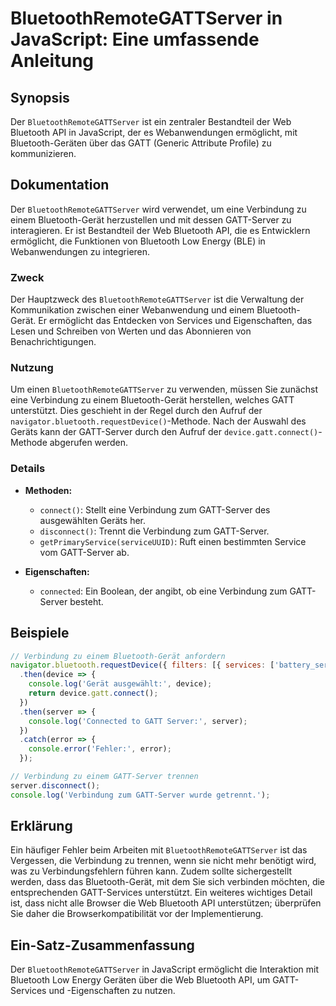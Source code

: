 <!--
Meta Description: # BluetoothRemoteGATTServer in JavaScript: Eine umfassende Anleitung ## Synopsis Der `BluetoothRemoteGATTServer` ist ein zentraler Bestandteil der Web...
Meta Keywords: der, gatt, bluetooth, server, die
-->

# BluetoothRemoteGATTServer in JavaScript: Eine umfassende Anleitung

## Synopsis
Der `BluetoothRemoteGATTServer` ist ein zentraler Bestandteil der Web Bluetooth API in JavaScript, der es Webanwendungen ermöglicht, mit Bluetooth-Geräten über das GATT (Generic Attribute Profile) zu kommunizieren. 

## Dokumentation
Der `BluetoothRemoteGATTServer` wird verwendet, um eine Verbindung zu einem Bluetooth-Gerät herzustellen und mit dessen GATT-Server zu interagieren. Er ist Bestandteil der Web Bluetooth API, die es Entwicklern ermöglicht, die Funktionen von Bluetooth Low Energy (BLE) in Webanwendungen zu integrieren.

### Zweck
Der Hauptzweck des `BluetoothRemoteGATTServer` ist die Verwaltung der Kommunikation zwischen einer Webanwendung und einem Bluetooth-Gerät. Er ermöglicht das Entdecken von Services und Eigenschaften, das Lesen und Schreiben von Werten und das Abonnieren von Benachrichtigungen.

### Nutzung
Um einen `BluetoothRemoteGATTServer` zu verwenden, müssen Sie zunächst eine Verbindung zu einem Bluetooth-Gerät herstellen, welches GATT unterstützt. Dies geschieht in der Regel durch den Aufruf der `navigator.bluetooth.requestDevice()`-Methode. Nach der Auswahl des Geräts kann der GATT-Server durch den Aufruf der `device.gatt.connect()`-Methode abgerufen werden.

### Details
- **Methoden:**
  - `connect()`: Stellt eine Verbindung zum GATT-Server des ausgewählten Geräts her.
  - `disconnect()`: Trennt die Verbindung zum GATT-Server.
  - `getPrimaryService(serviceUUID)`: Ruft einen bestimmten Service vom GATT-Server ab.
  
- **Eigenschaften:**
  - `connected`: Ein Boolean, der angibt, ob eine Verbindung zum GATT-Server besteht.

## Beispiele
```javascript
// Verbindung zu einem Bluetooth-Gerät anfordern
navigator.bluetooth.requestDevice({ filters: [{ services: ['battery_service'] }] })
  .then(device => {
    console.log('Gerät ausgewählt:', device);
    return device.gatt.connect();
  })
  .then(server => {
    console.log('Connected to GATT Server:', server);
  })
  .catch(error => {
    console.error('Fehler:', error);
  });
```

```javascript
// Verbindung zu einem GATT-Server trennen
server.disconnect();
console.log('Verbindung zum GATT-Server wurde getrennt.');
```

## Erklärung
Ein häufiger Fehler beim Arbeiten mit `BluetoothRemoteGATTServer` ist das Vergessen, die Verbindung zu trennen, wenn sie nicht mehr benötigt wird, was zu Verbindungsfehlern führen kann. Zudem sollte sichergestellt werden, dass das Bluetooth-Gerät, mit dem Sie sich verbinden möchten, die entsprechenden GATT-Services unterstützt. Ein weiteres wichtiges Detail ist, dass nicht alle Browser die Web Bluetooth API unterstützen; überprüfen Sie daher die Browserkompatibilität vor der Implementierung.

## Ein-Satz-Zusammenfassung
Der `BluetoothRemoteGATTServer` in JavaScript ermöglicht die Interaktion mit Bluetooth Low Energy Geräten über die Web Bluetooth API, um GATT-Services und -Eigenschaften zu nutzen.